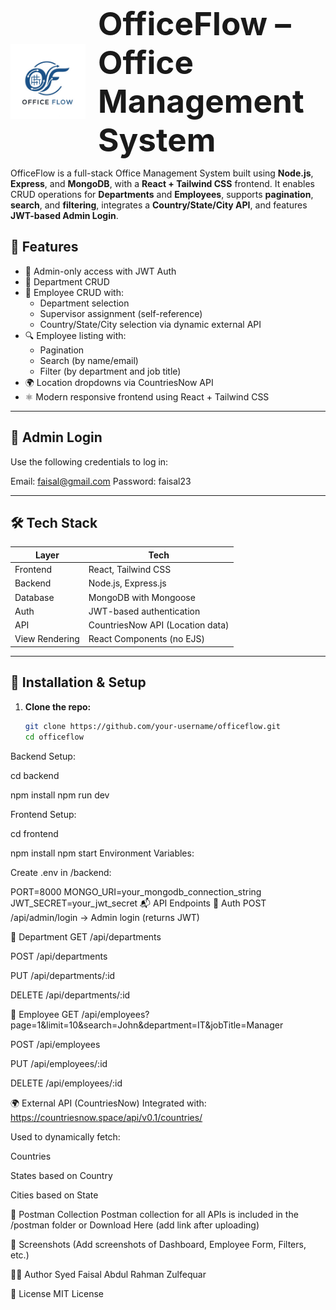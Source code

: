 <p align="left" style="display: flex; align-items: center; gap: 20px;">
  <img src="frontend/src/assets/logo.png" alt="OfficeFlow Logo" width="120" />
  <span style="font-size: 3.2rem; font-weight: bold;">OfficeFlow – Office Management System</span>
</p>


OfficeFlow is a full-stack Office Management System built using **Node.js**, **Express**, and **MongoDB**, with a **React + Tailwind CSS** frontend. It enables CRUD operations for **Departments** and **Employees**, supports **pagination**, **search**, and **filtering**, integrates a **Country/State/City API**, and features **JWT-based Admin Login**.

## 🌟 Features

- 🔐 Admin-only access with JWT Auth
- 🏢 Department CRUD
- 👤 Employee CRUD with:
  - Department selection
  - Supervisor assignment (self-reference)
  - Country/State/City selection via dynamic external API
- 🔍 Employee listing with:
  - Pagination
  - Search (by name/email)
  - Filter (by department and job title)
- 🌍 Location dropdowns via CountriesNow API
- ⚛️ Modern responsive frontend using React + Tailwind CSS

---

## 🔑 Admin Login

Use the following credentials to log in:

Email: faisal@gmail.com
Password: faisal23


---

## 🛠️ Tech Stack

| Layer         | Tech                             |
|--------------|----------------------------------|
| Frontend      | React, Tailwind CSS              |
| Backend       | Node.js, Express.js              |
| Database      | MongoDB with Mongoose            |
| Auth          | JWT-based authentication         |
| API           | CountriesNow API (Location data) |
| View Rendering| React Components (no EJS)        |

---

## 🚀 Installation & Setup

1. **Clone the repo:**
   ```bash
   git clone https://github.com/your-username/officeflow.git
   cd officeflow
Backend Setup:

cd backend

npm install
npm run dev


Frontend Setup:

cd frontend

npm install
npm start
Environment Variables:

Create .env in /backend:

PORT=8000
MONGO_URI=your_mongodb_connection_string
JWT_SECRET=your_jwt_secret
📬 API Endpoints
🔐 Auth
POST /api/admin/login → Admin login (returns JWT)

🏢 Department
GET /api/departments

POST /api/departments

PUT /api/departments/:id

DELETE /api/departments/:id

👤 Employee
GET /api/employees?page=1&limit=10&search=John&department=IT&jobTitle=Manager

POST /api/employees

PUT /api/employees/:id

DELETE /api/employees/:id

🌍 External API (CountriesNow)
Integrated with: https://countriesnow.space/api/v0.1/countries/

Used to dynamically fetch:

Countries

States based on Country

Cities based on State

📮 Postman Collection
Postman collection for all APIs is included in the /postman folder or Download Here (add link after uploading)

📸 Screenshots
(Add screenshots of Dashboard, Employee Form, Filters, etc.)


🧑‍💻 Author
Syed Faisal Abdul Rahman Zulfequar


📜 License
MIT License
